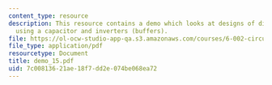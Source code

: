 ```yaml
---
content_type: resource
description: This resource contains a demo which looks at designs of digital memory
  using a capacitor and inverters (buffers).
file: https://ol-ocw-studio-app-qa.s3.amazonaws.com/courses/6-002-circuits-and-electronics-spring-2007/7c00813621ae18f7dd2e074be068ea72_demo_15.pdf
file_type: application/pdf
resourcetype: Document
title: demo_15.pdf
uid: 7c008136-21ae-18f7-dd2e-074be068ea72
---
```

